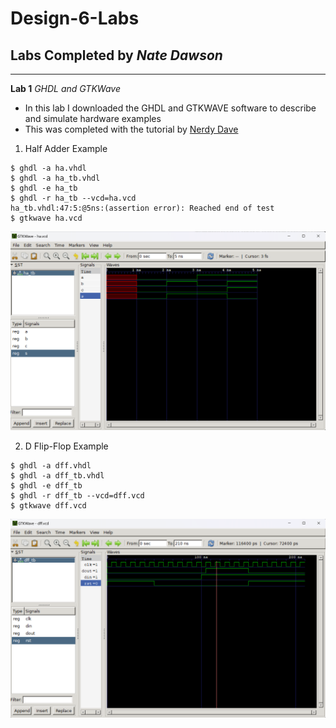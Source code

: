 # Design-6-Labs
## Labs Completed by *Nate Dawson*

---

**Lab 1**
*GHDL and GTKWave*
- In this lab I downloaded the GHDL and GTKWAVE software to describe and simulate hardware examples
- This was completed with the tutorial by [Nerdy Dave](https://youtu.be/H2GyAIYwZbw?si=BPTJ1yH9rXGcyoHP)

1. Half Adder Example
```
$ ghdl -a ha.vhdl
$ ghdl -a ha_tb.vhdl
$ ghdl -e ha_tb
$ ghdl -r ha_tb --vcd=ha.vcd
ha_tb.vhdl:47:5:@5ns:(assertion error): Reached end of test
$ gtkwave ha.vcd
```
![ha_results](ha_results.png)     

2. D Flip-Flop Example
```
$ ghdl -a dff.vhdl
$ ghdl -a dff_tb.vhdl
$ ghdl -e dff_tb
$ ghdl -r dff_tb --vcd=dff.vcd
$ gtkwave dff.vcd
```
![dff_results](dff_results.png)     



